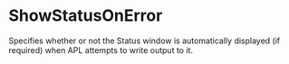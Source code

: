 # ShowStatusOnError

Specifies whether or not the Status window is automatically displayed (if required) when APL attempts to write output to it.
